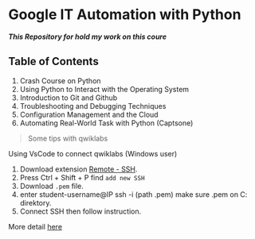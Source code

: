 # Google IT Automation with Python

**_This Repository for hold my work on this coure_**

## Table of Contents

1. Crash Course on Python
2. Using Python to Interact with the Operating System
3. Introduction to Git and Github
4. Troubleshooting and Debugging Techniques
5. Configuration Management and the Cloud
6. Automating Real-World Task with Python (Captsone)

> Some tips with qwiklabs

Using VsCode to connect qwiklabs (Windows user)

1. Download extension [Remote - SSH](https://marketplace.visualstudio.com/items?itemName=ms-vscode-remote.remote-ssh).
2. Press Ctrl + Shift + P find `add new SSH`
3. Download `.pem` file.
4. enter student-username@IP ssh -i (path .pem) make sure .pem on C: direktory.
5. Connect SSH then follow instruction.

More detail [here](https://www.coursera.org/programs/grow-with-google-new-gtzdb/browse?currentTab=CATALOG&productId=7_nEU3iaEeiVXgoT1iWlYg&productType=s12n&query=google+IT+auto&showMiniModal=true)
